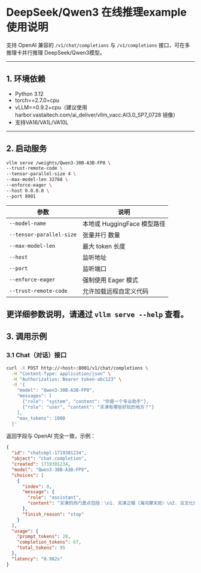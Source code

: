 # DeepSeek/Qwen3 在线推理example使用说明

支持 OpenAI 兼容的 `/v1/chat/completions` 与 `/v1/completions` 接口，可在多推理卡并行推理 DeepSeek/Qwen3模型。

---

## 1. 环境依赖

- Python 3.12
- torch==2.7.0+cpu
- vLLM==0.9.2+cpu（建议使用harbor.vastaitech.com/ai_deliver/vllm_vacc:AI3.0_SP7_0728 镜像）
- 支持VA16/VA1L/VA10L


---

## 2. 启动服务

```bash
vllm serve /weights/Qwen3-30B-A3B-FP8 \
--trust-remote-code \
--tensor-parallel-size 4 \
--max-model-len 32768 \
--enforce-eager \
--host 0.0.0.0 \
--port 8001
```

| 参数 | 说明 |
| --------------------- | ------------------------------------------------------ | 
| `--model-name`        | 本地或 HuggingFace 模型路径 |
| `--tensor-parallel-size` | 张量并行 数量 |
| `--max-model-len` | 最大 token 长度 |
| `--host` | 监听地址 |
| `--port` | 监听端口 |
| `--enforce-eager`     |  强制使用 Eager 模式       | 
| `--trust-remote-code` |  允许加载远程自定义代码  | 
更详细参数说明，请通过 `vllm serve --help` 查看。
---

## 3. 调用示例

### 3.1 Chat（对话）接口

```bash
curl -X POST http://<host>:8001/v1/chat/completions \
  -H "Content-Type: application/json" \
  -H "Authorization: Bearer token-abc123" \
  -d '{
    "model": "Qwen3-30B-A3B-FP8",
    "messages": [
      {"role": "system", "content": "你是一个专业助手"},
      {"role": "user", "content": "天津有哪些好玩的地方？"}
    ],
    "max_tokens": 1000
  }'
```

返回字段与 OpenAI 完全一致，示例：

```json
{
  "id": "chatcmpl-1719301234",
  "object": "chat.completion",
  "created": 1719301234,
  "model": "Qwen3-30B-A3B-FP8",
  "choices": [
    {
      "index": 0,
      "message": {
        "role": "assistant",
        "content": "天津的热门景点包括：\n1. 天津之眼（海河摩天轮）\n2. 古文化街（品尝狗不理包子）\n3. 五大道（欧式建筑群）"
      },
      "finish_reason": "stop"
    }
  ],
  "usage": {
    "prompt_tokens": 28,
    "completion_tokens": 67,
    "total_tokens": 95
  },
  "latency": "0.982s"
}
```
